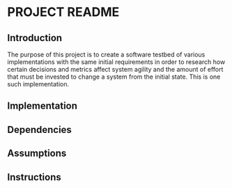 # PROJECT README

## Introduction

The purpose of this project is to create a software testbed of various implementations with the same initial requirements in order to research how certain decisions and metrics affect system agility and the amount of effort that must be invested to change a system from the initial state. This is one such implementation.

## Implementation



## Dependencies

## Assumptions

## Instructions
